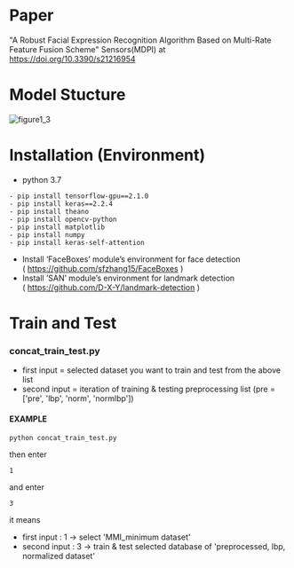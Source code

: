 # Paper
"A Robust Facial Expression Recognition Algorithm Based on Multi-Rate Feature Fusion Scheme"  Sensors(MDPI) at  https://doi.org/10.3390/s21216954



# Model Stucture
![figure1_3](https://user-images.githubusercontent.com/47851661/129718320-2da7dd87-f1ab-4b85-801a-d49272aaedc9.png)



# Installation (Environment)
- python 3.7
```
- pip install tensorflow-gpu==2.1.0
- pip install keras==2.2.4
- pip install theano
- pip install opencv-python
- pip install matplotlib
- pip install numpy
- pip install keras-self-attention
``` 
- Install ‘FaceBoxes’ module’s environment for face detection   
   ( https://github.com/sfzhang15/FaceBoxes )
- Install ’SAN’ module’s environment for landmark detection   
   ( https://github.com/D-X-Y/landmark-detection )



# Train and Test
### concat_train_test.py
- first input = selected dataset you want to train and test from the above list
- second input = iteration of training & testing preprocessing list (pre = ['pre', 'lbp', 'norm', 'normlbp'])


#### EXAMPLE
```
python concat_train_test.py   
```
then enter
```
1   
```
and enter
```
3   
```

it means   
- first input : 1 -> select 'MMI_minimum dataset'
- second input : 3 -> train & test selected database of 'preprocessed, lbp, normalized dataset'
